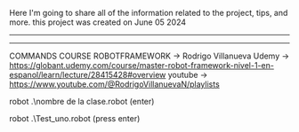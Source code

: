 Here I'm going to share all of the information related to the project, tips, and more. this project was created on June 05 2024


---------------------------------------------------------------------------------------------
---------------------------------------------------------------------------------------------

COMMANDS COURSE ROBOTFRAMEWORK -> Rodrigo Villanueva
Udemy -> https://globant.udemy.com/course/master-robot-framework-nivel-1-en-espanol/learn/lecture/28415428#overview
youtube -> https://www.youtube.com/@RodrigoVillanuevaN/playlists

robot .\nombre de la clase.robot (enter)

robot .\Test_uno.robot (press enter)
